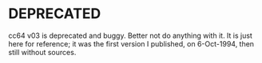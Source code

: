# DEPRECATED

cc64 v03 is deprecated and buggy. Better not do anything with it.
It is just here for reference; it was the first version I published,
on 6-Oct-1994, then still without sources.
